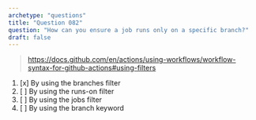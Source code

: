 ```yaml
---
archetype: "questions"
title: "Question 082"
question: "How can you ensure a job runs only on a specific branch?"
draft: false
---
```



> https://docs.github.com/en/actions/using-workflows/workflow-syntax-for-github-actions#using-filters
1. [x] By using the branches filter
1. [ ] By using the runs-on filter
1. [ ] By using the jobs filter
1. [ ] By using the branch keyword